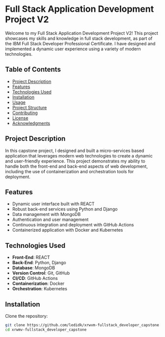 # Full Stack Application Development Project V2

Welcome to my Full Stack Application Development Project V2! This project showcases my skills and knowledge in full stack development, as part of the IBM Full Stack Developer Professional Certificate. I have designed and implemented a dynamic user experience using a variety of modern technologies.

## Table of Contents
- [Project Description](#project-description)
- [Features](#features)
- [Technologies Used](#technologies-used)
- [Installation](#installation)
- [Usage](#usage)
- [Project Structure](#project-structure)
- [Contributing](#contributing)
- [License](#license)
- [Acknowledgments](#acknowledgments)

## Project Description
In this capstone project, I designed and built a micro-services based application that leverages modern web technologies to create a dynamic and user-friendly experience. This project demonstrates my ability to handle both the front-end and back-end aspects of web development, including the use of containerization and orchestration tools for deployment.

## Features
- Dynamic user interface built with REACT
- Robust back-end services using Python and Django
- Data management with MongoDB
- Authentication and user management
- Continuous integration and deployment with GitHub Actions
- Containerized application with Docker and Kubernetes

## Technologies Used
- **Front-End**: REACT
- **Back-End**: Python, Django
- **Database**: MongoDB
- **Version Control**: Git, GitHub
- **CI/CD**: GitHub Actions
- **Containerization**: Docker
- **Orchestration**: Kubernetes

## Installation

Clone the repository:
```bash
git clone https://github.com/ledidk/xrwvm-fullstack_developer_capstone.git
cd xrwmv-fullstack_developer_capstone


